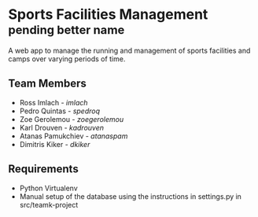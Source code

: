Sports Facilities Management <sup>pending better name</sup>
============================

A web app to manage the running and management of sports facilities and camps over varying periods of time.

Team Members
------------

* Ross Imlach  - _imlach_
* Pedro Quintas -  _spedroq_
* Zoe Gerolemou -  _zoegerolemou_
* Karl Drouven  - _kadrouven_
* Atanas Pamukchiev - _atanaspam_
* Dimitris Kiker - _dkiker_


Requirements
------------

* Python Virtualenv
* Manual setup of the database using the instructions in settings.py in src/teamk-project
